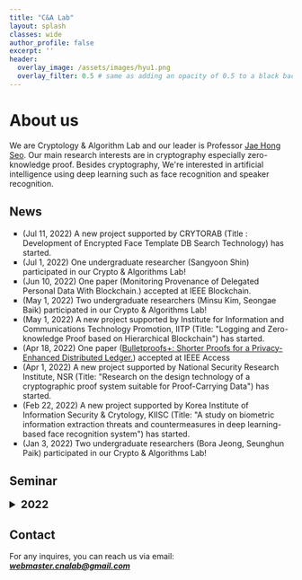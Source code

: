```yaml
---
title: "C&A Lab"
layout: splash
classes: wide
author_profile: false
excerpt: ''
header:
  overlay_image: /assets/images/hyu1.png
  overlay_filter: 0.5 # same as adding an opacity of 0.5 to a black background
---
```


# About us

We are Cryptology & Algorithm Lab and our leader is Professor [Jae Hong Seo](https://sites.google.com/site/jhsbhs/). Our main research interests are in cryptography especially zero-knowledge proof. Besides cryptography, We're interested in artificial intelligence using deep learning such as face recognition and speaker recognition.

## News

<ul type="square">
    <li>
        (Jul 11, 2022) A new project supported by CRYTORAB (Title : Development of Encrypted Face Template DB Search Technology) has started.
    </li> 
    <li>
        (Jul 1, 2022) One undergraduate researcher (Sangyoon Shin) participated in our Crypto & Algorithms Lab!
    </li> 
    <li>
        (Jun 10, 2022) One paper (Monitoring Provenance of Delegated Personal Data With Blockchain.) accepted at IEEE Blockchain.
    </li>
    <li>
        (May 1, 2022) Two undergraduate researchers (Minsu Kim, Seongae Baik) participated in our Crypto & Algorithms Lab!
    </li>
    <li>
        (May 1, 2022) A new project supported by Institute for Information and Communications Technology Promotion, IITP (Title: "Logging and Zero-knowledge Proof based on Hierarchical Blockchain") has started.
    </li>
    <li>
        (Apr 18, 2022) One paper (<A href="https://ieeexplore.ieee.org/document/9758733">Bulletproofs+: Shorter Proofs for a Privacy-Enhanced Distributed Ledger.</A>) accepted at IEEE Access
    </li>
    <li>
        (Apr 1, 2022) A new project supported by National Security Research Institute, NSR (Title: "Research on the design technology of a cryptographic proof system suitable for Proof-Carrying Data") has started.
    </li>  
    <li>
        (Feb 22, 2022) A new project supported by Korea Institute of Information Security & Crytology, KIISC (Title: "A study on biometric information extraction threats and countermeasures in deep learning-based face recognition system") has started.
    </li>
    <li>
        (Jan 3, 2022) Two undergraduate researchers (Bora Jeong, Seunghun Paik) participated in our Crypto & Algorithms Lab!
    </li>
   
</ul>    

## Seminar

<details>
    <summary style="font-size:1.2rem; font-weight:bold;">
        2022
    </summary>
    <ol>
    <details> 
    <summary style="font-size:1rem; font-weight:bold;">
        Deep Learning
    </summary>
        <style type="text/css">
   .tg  {border-collapse:collapse;border-color:#93a1a1;border-spacing:0;}
    .tg td{background-color:#fdf6e3;border-color:#93a1a1;border-style:solid;border-width:1px;color:#002b36;
      font-family:Arial, sans-serif;font-size:14px;overflow:hidden;padding:10px 5px;word-break:normal;}
    .tg th{background-color:#657b83;border-color:#93a1a1;border-style:solid;border-width:1px;color:#fdf6e3;
      font-family:Arial, sans-serif;font-size:14px;font-weight:normal;overflow:hidden;padding:10px 5px;word-break:normal;}
    .tg .tg-c3ow{border-color:inherit;text-align:center;vertical-align:middle}
    .tg .tg-5jts{border-color:inherit;font-size:18px;text-align:center;vertical-align:top}
    </style>
    <table class="tg" style="undefined;table-layout: fixed; width: 1082px">
    <colgroup>
    <col style="width: 70px">
    <col style="width: 100px">
    <col style="width: 77px">
    <col style="width: 110px">
    <col style="width: 640px">
    </colgroup>
    <thead>
      <tr>
        <th class="tg-5jts" colspan="5">Seminar Schedule - Deep Learning Paper</th>
      </tr>
    </thead>
    <tbody>
      <tr>
        <td class="tg-c3ow">Date</td>
        <td class="tg-c3ow">Time</td>
        <td class="tg-c3ow">Place</td>
        <td class="tg-c3ow">Presenter</td>
        <td class="tg-c3ow">Topic</td>
      </tr>
      <tr>
        <td class="tg-c3ow" rowspan="3">1/7</td>
        <td class="tg-c3ow" rowspan="3">10:00AM</td>
        <td class="tg-c3ow" rowspan="3">701</td>
        <td class="tg-c3ow" rowspan="3">Bora</td>
        <td class="tg-c3ow"><A href="https://arxiv.org/pdf/1706.03762.pdf">Attention is All You Need</A></td>
      </tr>
      <tr>
        <td class="tg-c3ow"><A href="https://arxiv.org/pdf/2010.11929.pdf">An Image is Worth 16x16 Words: Transformers for Image Recognition at Scale</A></td>
      </tr>
      <tr>
        <td class="tg-c3ow"><A href="https://arxiv.org/pdf/2106.04803.pdf">CoAtNet: Marrying Convolution and Attention for All Data Sizes</A></td>
      </tr>  
      <tr>
        <td class="tg-c3ow" rowspan="3">1/13</td>
        <td class="tg-c3ow" rowspan="3">10:00AM</td>
        <td class="tg-c3ow" rowspan="3">701</td>
        <td class="tg-c3ow" rowspan="3">Chanwoo</td>
        <td class="tg-c3ow"><A href="https://arxiv.org/pdf/1911.01840.pdf">Who is Real Bob? Adversarial Attacks on Speaker Recognition Systems</A></td>
      </tr>
      <tr>
        <td class="tg-c3ow"><A href="https://arxiv.org/pdf/2106.14290.pdf">Darker than Black-Box: Face Reconstruction from Similarity Queries</A></td>
      </tr>
      <tr>
        <td class="tg-c3ow"><A href="https://arxiv.org/pdf/2104.02239.pdf">IronMask: Modular Architecture for Protecting Deep Face Template</A></td>
      </tr> 
      <tr>
        <td class="tg-c3ow">1/20</td>
        <td class="tg-c3ow">10:00AM</td>
        <td class="tg-c3ow">701</td>
        <td class="tg-c3ow">Dongsu</td>
        <td class="tg-c3ow"><A href="https://thesai.org/Downloads/Volume12No4/Paper_36-PlexNet_An_Ensemble_of_Deep_Neural_Networks.pdf">PlexNet: An Ensemble of Deep Neural Networks for Biometric Template Protection</A></td>
      </tr>  
      <tr>
        <td class="tg-c3ow">1/27</td>
        <td class="tg-c3ow">10:00AM</td>
        <td class="tg-c3ow">701</td>
        <td class="tg-c3ow">Bora</td>
        <td class="tg-c3ow"><A href="https://web.fe.up.pt/~jsc/publications/journals/2021JoaoPintoTBIOM.pdf">Secure Triplet Loss: Achieving Cancelability and Non-Linkability in End-to-End Deep Biometrics</A></td>
      </tr>
      <tr>
        <td class="tg-c3ow">2/3</td>
        <td class="tg-c3ow">10:00AM</td>
        <td class="tg-c3ow">701</td>
        <td class="tg-c3ow">Chanwoo</td>
        <td class="tg-c3ow"><A href="https://ieeexplore.ieee.org/stamp/stamp.jsp?tp=&arnumber=9118594">Deep Index-of-Maximum Hashing for Face Template Protection</A></td>
      </tr> 
      <tr>
        <td class="tg-c3ow">2/10</td>
        <td class="tg-c3ow">10:00AM</td>
        <td class="tg-c3ow">701</td>
        <td class="tg-c3ow">Seunghun</td>
        <td class="tg-c3ow"><A href="https://dl.acm.org/doi/pdf/10.1145/3442198">Secure Chaff-less Fuzzy Vault for Face Identification Systems</A></td>
      </tr>
      <tr>
        <td class="tg-c3ow">7/6</td>
        <td class="tg-c3ow">10:00AM</td>
        <td class="tg-c3ow">702</td>
        <td class="tg-c3ow">Seunghun</td>
        <td class="tg-c3ow"><A href="https://arxiv.org/pdf/2011.10650.pdf">Very Deep VAES Generalize Autogregressive Models and can outperform them on images</A></td>
      </tr>
      <tr>
        <td class="tg-c3ow">7/13</td>
        <td class="tg-c3ow">10:00AM</td>
        <td class="tg-c3ow">702</td>
        <td class="tg-c3ow">Bora</td>
        <td class="tg-c3ow"><A href="https://arxiv.org/pdf/2108.01513.pdf">Sphereface2 : Binary Classification Is All You Need for Deep Face Recognition</A></td>
      </tr>
      <tr>
        <td class="tg-c3ow">7/20</td>
        <td class="tg-c3ow">11:00AM</td>
        <td class="tg-c3ow">702</td>
        <td class="tg-c3ow">Dongsu</td>
        <td class="tg-c3ow"><A href="https://openaccess.thecvf.com/content/CVPR2021/papers/Deng_Variational_Prototype_Learning_for_Deep_Face_Recognition_CVPR_2021_paper.pdf">Variational Prototype Learning for Deep Face Recognition</A></td>
      </tr>
      <tr>
        <td class="tg-c3ow">7/27</td>
        <td class="tg-c3ow">10:00AM</td>
        <td class="tg-c3ow">702</td>
        <td class="tg-c3ow">Chanwoo</td>
        <td class="tg-c3ow"><A href="https://openaccess.thecvf.com/content_CVPR_2019/papers/Cubuk_AutoAugment_Learning_Augmentation_Strategies_From_Data_CVPR_2019_paper.pdf">AutoAugment : Learning Augmentation Strategies from Data</A></td>
      </tr>
      <tr>
        <td class="tg-c3ow">8/3</td>
        <td class="tg-c3ow">10:00AM</td>
        <td class="tg-c3ow">702</td>
        <td class="tg-c3ow">Sunpil</td>
        <td class="tg-c3ow"><A href="https://arxiv.org/pdf/2201.06945.pdf">It’s All in the Head : Representation Knowledge Distillation through Classifier Sharing</A></td>
      </tr>
    </tbody>
    </table>  
    </details>
    </ol>
    <ol>
    <details>
    <summary style="font-size:1rem; font-weight:bold;">
        Proof-Carrying Data
    </summary>
      <style type="text/css">
   .tg  {border-collapse:collapse;border-color:#93a1a1;border-spacing:0;}
    .tg td{background-color:#fdf6e3;border-color:#93a1a1;border-style:solid;border-width:1px;color:#002b36;
      font-family:Arial, sans-serif;font-size:14px;overflow:hidden;padding:10px 5px;word-break:normal;}
    .tg th{background-color:#657b83;border-color:#93a1a1;border-style:solid;border-width:1px;color:#fdf6e3;
      font-family:Arial, sans-serif;font-size:14px;font-weight:normal;overflow:hidden;padding:10px 5px;word-break:normal;}
    .tg .tg-c3ow{border-color:inherit;text-align:center;vertical-align:middle}
    .tg .tg-5jts{border-color:inherit;font-size:18px;text-align:center;vertical-align:top}
    </style>
    <table class="tg" style="undefined;table-layout: fixed; width: 1082px">
    <colgroup>
    <col style="width: 70px">
    <col style="width: 100px">
    <col style="width: 77px">
    <col style="width: 110px">
    <col style="width: 640px">
    </colgroup>
    <thead>
      <tr>
        <th class="tg-5jts" colspan="5">Seminar Schedule - Proof-Carrying Data</th>
      </tr>
    </thead>
    <tbody>
      <tr>
        <td class="tg-c3ow">Date</td>
        <td class="tg-c3ow">Time</td>
        <td class="tg-c3ow">Place</td>
        <td class="tg-c3ow">Presenter</td>
        <td class="tg-c3ow">Topic</td>
      </tr>      
      <tr>
        <td class="tg-c3ow">6/30</td>
        <td class="tg-c3ow">04:00PM</td>
        <td class="tg-c3ow">702</td>
        <td class="tg-c3ow">Hyeonbum</td>
        <td class="tg-c3ow"><A href="https://eprint.iacr.org/2020/1618.pdf">Proof-Carrying Data without Succinct Arguments</A></td>
      </tr>
      <tr>
        <td class="tg-c3ow">7/14</td>
        <td class="tg-c3ow">04:00PM</td>
        <td class="tg-c3ow">701</td>
        <td class="tg-c3ow">Hyeonbum</td>
        <td class="tg-c3ow">Research topic : sublinear decidable accumulator scheme</td>
      </tr>
      <tr>
        <td class="tg-c3ow">7/21</td>
        <td class="tg-c3ow">04:00PM</td>
        <td class="tg-c3ow">702</td>
        <td class="tg-c3ow">Hyeonbum</td>
        <td class="tg-c3ow"><A href="https://eprint.iacr.org/2020/1618.pdf">Proof-Carrying Data without Succinct Arguments</A></td>
      </tr>
      <tr>
        <td class="tg-c3ow">7/27</td>
        <td class="tg-c3ow">04:00PM</td>
        <td class="tg-c3ow">TBD</td>
        <td class="tg-c3ow">Hyeonbum</td>
        <td class="tg-c3ow"><A href="https://eprint.iacr.org/2020/1536.pdf">Halo Infinite : Proof-Carrying Data from Additive Polynomial Commitments</A></td>
      </tr>
      <tr>
        <td class="tg-c3ow">8/3</td>
        <td class="tg-c3ow">04:00PM</td>
        <td class="tg-c3ow">TBD</td>
        <td class="tg-c3ow">Hyeonbum</td>
        <td class="tg-c3ow"><A href="https://eprint.iacr.org/2020/1536.pdf">Halo Infinite : Proof-Carrying Data from Additive Polynomial Commitments</A></td>
      </tr>
    </tbody>
    </table>
    </details>
    </ol>   
    <ol>
    <details>
    <summary style="font-size:1rem; font-weight:bold;">
        Zero Knowledge Proof
    </summary>
      <style type="text/css">
   .tg  {border-collapse:collapse;border-color:#93a1a1;border-spacing:0;}
    .tg td{background-color:#fdf6e3;border-color:#93a1a1;border-style:solid;border-width:1px;color:#002b36;
      font-family:Arial, sans-serif;font-size:14px;overflow:hidden;padding:10px 5px;word-break:normal;}
    .tg th{background-color:#657b83;border-color:#93a1a1;border-style:solid;border-width:1px;color:#fdf6e3;
      font-family:Arial, sans-serif;font-size:14px;font-weight:normal;overflow:hidden;padding:10px 5px;word-break:normal;}
    .tg .tg-c3ow{border-color:inherit;text-align:center;vertical-align:middle}
    .tg .tg-5jts{border-color:inherit;font-size:18px;text-align:center;vertical-align:top}
    </style>
    <table class="tg" style="undefined;table-layout: fixed; width: 1082px">
    <colgroup>
    <col style="width: 70px">
    <col style="width: 100px">
    <col style="width: 77px">
    <col style="width: 110px">
    <col style="width: 640px">
    </colgroup>
    <thead>
      <tr>
        <th class="tg-5jts" colspan="5">Seminar Schedule - Zero Knowledge Proof</th>
      </tr>
    </thead>
    <tbody>
      <tr>
        <td class="tg-c3ow">Date</td>
        <td class="tg-c3ow">Time</td>
        <td class="tg-c3ow">Place</td>
        <td class="tg-c3ow">Presenter</td>
        <td class="tg-c3ow">Topic</td>
      </tr>      
      <tr>
        <td class="tg-c3ow">7/5</td>
        <td class="tg-c3ow">04:00PM</td>
        <td class="tg-c3ow">740</td>
        <td class="tg-c3ow">Kyuhwan</td>
        <td class="tg-c3ow">F-S transformation</td>
      </tr>
      <tr>
        <td class="tg-c3ow">7/12</td>
        <td class="tg-c3ow">04:00PM</td>
        <td class="tg-c3ow">740</td>
        <td class="tg-c3ow">Kyuhwan</td>
        <td class="tg-c3ow">Front end : Program2circuit</td>
      </tr>
      <tr>
        <td class="tg-c3ow">7/19</td>
        <td class="tg-c3ow">04:00PM</td>
        <td class="tg-c3ow">740</td>
        <td class="tg-c3ow">Kyuhwan</td>
        <td class="tg-c3ow">Program2circuit Sumcheck</td>
      </tr>
    </tbody>
    </table>
    </details>
    </ol>  
</details>        


## Contact

For any inquires, you can reach us via email: **_[webmaster.cnalab@gmail.com](mailto:webmaster.cnalab@gmail.com)_**

<div class='mo'><body><script type="text/javascript" src="//rf.revolvermaps.com/0/0/8.js?i=5ajg80tj06y&amp;m=0&amp;c=ff0000&amp;cr1=ffffff&amp;f=arial&amp;l=33" async="async"></script></body>
 </div>

<div class='pc'><body><script type="text/javascript" src="//rf.revolvermaps.com/0/0/8.js?i=5ajg80tj06y&amp;m=0&amp;c=ff0000&amp;cr1=ffffff&amp;f=arial&amp;l=33" async="async"></script></body>
 </div>

<script>

var ratio = window.devicePixelRatio,

     mo = document.querySelector('.mo'),

     pc = document.querySelector('.pc');

     

console.log(ratio);

if(ratio >= 2) {

  pc.style.display = 'none';

} else {

  mo.style.display = 'none';

}

</script>

